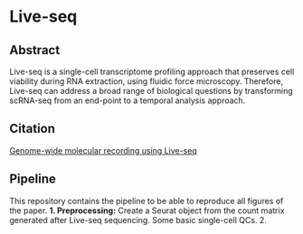 # Live-seq

## Abstract
Live-seq is a single-cell transcriptome profiling approach that preserves cell viability during RNA extraction, using fluidic force microscopy. Therefore, Live-seq can address a broad range of biological questions by transforming scRNA-seq from an end-point to a temporal analysis approach.

## Citation
[Genome-wide molecular recording using Live-seq](https://www.biorxiv.org/content/10.1101/2021.03.24.436752v1)

## Pipeline
This repository contains the pipeline to be able to reproduce all figures of the paper.
**1. Preprocessing:** Create a Seurat object from the count matrix generated after Live-seq sequencing. Some basic single-cell QCs.
2. 
